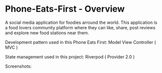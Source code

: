 # Phone-Eats-First - Overview

A social media application for foodies arround the world. This application is a food lovers community platform where they can like, share, post reviews and explore new food stations near them.

Development pattern used in this Phone Eats First: 
Model View Controller ( MVC )

State management used in this project:
Riverpod ( Provider 2.0 )

Screenshots:

